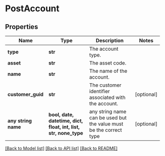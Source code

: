 # PostAccount


## Properties
Name | Type | Description | Notes
------------ | ------------- | ------------- | -------------
**type** | **str** | The account type. | 
**asset** | **str** | The asset code. | 
**name** | **str** | The name of the account. | 
**customer_guid** | **str** | The customer identifier associated with the account. | [optional] 
**any string name** | **bool, date, datetime, dict, float, int, list, str, none_type** | any string name can be used but the value must be the correct type | [optional]

[[Back to Model list]](../README.md#documentation-for-models) [[Back to API list]](../README.md#documentation-for-api-endpoints) [[Back to README]](../README.md)


